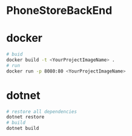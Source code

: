 # PhoneStoreBackEnd

# docker
```bash
# buid
docker build -t <YourProjectImageName> .
# run
docker run -p 8080:80 <YourProjectImageName>
``` 

# dotnet
```bash
# restore all dependencies
dotnet restore
# build
dotnet build
```
